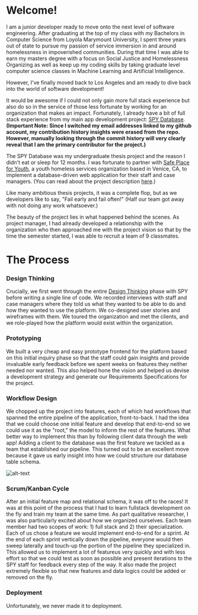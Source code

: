# Welcome!

I am a junior developer ready to move onto the next level of software engineering. After graduating at the top of my class with my Bachelors in Computer Science from Loyola Marymount University, I spent three years out of state to pursue my passion of service immersion in and around homelessness in impoverished communities. During that time I was able to earn my masters degree with a focus on Social Justice and Homelessness Organizing as well as keep up my coding skills by taking graduate level computer science classes in Machine Learning and Artificial Intelligence.

However, I've finally moved back to Los Angeles and am ready to dive back into the world of software development!

It would be awesome if I could not only gain more full stack experience but also do so in the service of those less fortunate by working for an organization that makes an impact. Fortunately, I already have a bit of full stack experience from my main app development project: [SPY Database](https://github.com/cf7/SPY). __(Important Note: Since I switched my email addresses linked to my github account, my contribution history insights were erased from the repo. However, manually looking through the commit history will very clearly reveal that I am the primary contributor for the project.)__

The SPY Database was my undergraduate thesis project and the reason I didn't eat or sleep for 12 months. I was fortunate to partner with [Safe Place for Youth](https://www.safeplaceforyouth.org/), a youth homeless services organization based in Venice, CA, to implement a database-driven web application for their staff and case managers. (You can read about the project description [here](https://github.com/cf7/SPY/blob/master/docs/Project_Proposal.md).) 

Like many ambitious thesis projects, it was a complete flop, but as we developers like to say, "Fail early and fail often!" (Half our team got away with not doing any work whatsoever.)

The beauty of the project lies in what happened behind the scenes. As project manager, I had already developed a relationship with the organization who then approached me with the project vision so that by the time the semester started, I was able to recruit a team of 9 classmates. 

# The Process

### Design Thinking
Crucially, we first went through the entire [Design Thinking](https://web.stanford.edu/~mshanks/MichaelShanks/files/509554.pdf) phase with SPY before writing a single line of code. We recorded interviews with staff and case managers where they told us what they wanted to be able to do and how they wanted to use the platform. We co-designed user stories and wireframes with them. We toured the organization and met the clients, and we role-played how the platform would exist within the organization.

### Prototyping
We built a very cheap and easy prototype frontend for the platform based on this initial inquiry phase so that the staff could gain insights and provide invaluable early feedback before we spent weeks on features they neither needed nor wanted. This also helped hone the vision and helped us devise a development strategy and generate our Requirements Specifications for the project.

### Workflow Design
We chopped up the project into features, each of which had workflows that spanned the entire pipeline of the application, front-to-back. I had the idea that we could choose one initial feature and develop that end-to-end so we could use it as the "root," the model to inform the rest of the features. What better way to implement this than by following client data through the web app! Adding a client to the database was the first feature we tackled as a team that established our pipeline. This turned out to be an excellent move because it gave us early insight into how we could structure our database table schema.

![alt-text](https://github.com/cf7/cf7/main/raw/images/IMG_2242.JPG)

### Scrum/Kanban Cycle
After an initial feature map and relational schema, it was off to the races! It was at this point of the process that I had to learn fullstack development on the fly and train my team at the same time. As part qualitative researcher, I was also particularly excited about how we organized ourselves. Each team member had two scopes of work: 1) full stack and 2) their specialization. Each of us chose a feature we would implement end-to-end for a sprint. At the end of each sprint vertically down the pipeline, everyone would then sweep laterally and touch-up the portion of the pipeline they specialized in. This allowed us to implement a lot of featureus very quickly and with less effort so that we could test as soon as possible and present iterations to the SPY staff for feedback every step of the way. It also made the project extremely flexible so that new features and data logics could be added or removed on the fly.

### Deployment

Unfortunately, we never made it to deployment. 


